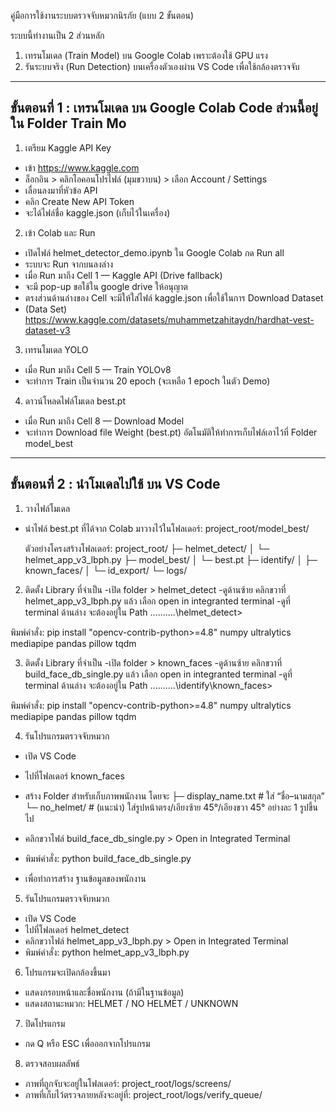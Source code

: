 คู่มือการใช้งานระบบตรวจจับหมวกนิรภัย (แบบ 2 ขั้นตอน)

ระบบนี้ทำงานเป็น 2 ส่วนหลัก
1. เทรนโมเดล (Train Model) บน Google Colab เพราะต้องใช้ GPU แรง
2. รันระบบจริง (Run Detection) บนเครื่องตัวเองผ่าน VS Code เพื่อใช้กล้องตรวจจับ

------------------------------------------------------------
ขั้นตอนที่ 1 : เทรนโมเดล บน Google Colab  Code ส่วนนี้อยู่ใน Folder Train Mo
------------------------------------------------------------

1. เตรียม Kaggle API Key
- เข้า https://www.kaggle.com
- ล็อกอิน > คลิกไอคอนโปรไฟล์ (มุมขวาบน) > เลือก Account / Settings
- เลื่อนลงมาที่หัวข้อ API
- คลิก Create New API Token
- จะได้ไฟล์ชื่อ kaggle.json (เก็บไว้ในเครื่อง)

2. เข้า Colab และ Run
- เปิดไฟล์ helmet_detector_demo.ipynb ใน Google Colab กด Run all
- ระบบจะ Run จากบนลงล่าง
- เมื่อ Run มาถึง  Cell 1 — Kaggle API (Drive fallback)
- จะมี pop-up ขอใช้ใน google drive ให้อนุญาต
- ตรงส่วนด้านล่างของ Cell จะมีให้ใส่ไฟล์ kaggle.json เพื่อใช้ในการ Download Dataset
- (Data Set) https://www.kaggle.com/datasets/muhammetzahitaydn/hardhat-vest-dataset-v3

3. เทรนโมเดล YOLO
- เมื่อ Run มาถึง  Cell 5 — Train YOLOv8
- จะทำการ Train เป็นจำนวน 20 epoch (จะเหลือ 1 epoch ในตัว Demo)

4. ดาวน์โหลดไฟล์โมเดล best.pt
- เมื่อ Run มาถึง  Cell 8 — Download Model
- จะทำการ Download file Weight (best.pt) อัตโนมัติให้ทำการเก็บไฟล์เอาไว้ที่ Folder model_best

------------------------------------------------------------
ขั้นตอนที่ 2 : นำโมเดลไปใช้ บน VS Code
------------------------------------------------------------

1. วางไฟล์โมเดล
- นำไฟล์ best.pt ที่ได้จาก Colab มาวางไว้ในโฟลเดอร์:
  project_root/model_best/

  ตัวอย่างโครงสร้างโฟลเดอร์:
  project_root/
  ├─ helmet_detect/
  │  └─ helmet_app_v3_lbph.py
  ├─ model_best/
  │  └─ best.pt
  ├─ identify/
  │  ├─ known_faces/
  │  └─ id_export/
  └─ logs/

2. ติดตั้ง Library ที่จำเป็น
-เปิด folder > helmet_detect
-ดูด้านซ้าย คลิกขวาที่ helmet_app_v3_lbph.py แล้ว เลือก open in integranted terminal
-ดูที่ terminal ด้านล่าง จะต้องอยู่ใน Path .....\.....\helmet_detect>

พิมพ์คำสั่ง:
pip install "opencv-contrib-python>=4.8" numpy ultralytics mediapipe pandas pillow tqdm


3. ติดตั้ง Library ที่จำเป็น
-เปิด folder > known_faces
-ดูด้านซ้าย คลิกขวาที่ build_face_db_single.py แล้ว เลือก open in integranted terminal
-ดูที่ terminal ด้านล่าง จะต้องอยู่ใน Path .....\.....\identify\known_faces>

พิมพ์คำสั่ง:
pip install "opencv-contrib-python>=4.8" numpy ultralytics mediapipe pandas pillow tqdm


4. รันโปรแกรมตรวจจับหมวก
- เปิด VS Code
- ไปที่โฟลเดอร์ known_faces
- สร้าง Folder สำหรับเก็บภาพพนักงาน โดยจะ
   ├─ display_name.txt        # ใส่ “ชื่อ–นามสกุล”
   └─ no_helmet/              # (แนะนำ) ใส่รูปหน้าตรง/เอียงซ้าย 45°/เอียงขวา 45° อย่างละ 1 รูปขึ้นไป

- คลิกขวาไฟล์ build_face_db_single.py > Open in Integrated Terminal
- พิมพ์คำสั่ง:
  python build_face_db_single.py
- เพื่อทำการสร้าง ฐานข้อมูลของพนักงาน


5. รันโปรแกรมตรวจจับหมวก
- เปิด VS Code
- ไปที่โฟลเดอร์ helmet_detect
- คลิกขวาไฟล์ helmet_app_v3_lbph.py > Open in Integrated Terminal
- พิมพ์คำสั่ง:
  python helmet_app_v3_lbph.py


6. โปรแกรมจะเปิดกล้องขึ้นมา
- แสดงกรอบหน้าและชื่อพนักงาน (ถ้ามีในฐานข้อมูล)
- แสดงสถานะหมวก: HELMET / NO HELMET / UNKNOWN

7. ปิดโปรแกรม
- กด Q หรือ ESC เพื่อออกจากโปรแกรม

8. ตรวจสอบผลลัพธ์
- ภาพที่ถูกจับจะอยู่ในโฟลเดอร์:
  project_root/logs/screens/
- ภาพที่เก็บไว้ตรวจภายหลังจะอยู่ที่:
  project_root/logs/verify_queue/
